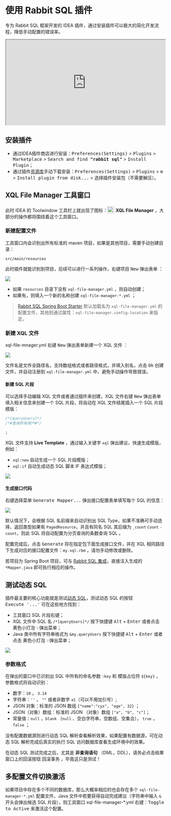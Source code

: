 # 使用 Rabbit SQL 插件

专为 Rabbit SQL 框架开发的 IDEA 插件，通过安装插件可以极大的简化开发流程，降低手动配置的错误率。

<iframe width="100%" height="270px" src="https://plugins.jetbrains.com/embeddable/card/21403"></iframe>

## 安装插件

- 通过IDEA插件商店进行安装：<kbd>Preferences(Settings)</kbd> > <kbd>Plugins</kbd> > <kbd>Marketplace</kbd> > <kbd>Search and find <b>"rabbit sql"</b></kbd> > <kbd>Install Plugin</kbd>；
- 通过插件[资源库](https://plugins.jetbrains.com/plugin/21403-rabbit-sql/versions)手动下载安装：<kbd>Preferences(Settings)</kbd> > <kbd>Plugins</kbd> > <kbd>⚙️</kbd> > <kbd>Install plugin from disk...</kbd> > 选择插件安装包（不需要解压）。

## XQL File Manager 工具窗口

此时 IDEA 的 Toolwindow 工具栏上就出现了图标：<img src="docs/imgs/xql-file-manager-toolwindow.svg" style="width:22px;position:relative;top:4px"></img> **XQL File Manager** ，大部分的操作都将围绕着这个工具窗口。

### 新建配置文件

工具窗口内会识别出所有标准的 maven 项目，如果是其他项目，需要手动创建目录：

```
src/main/resources
```

此时插件就能识别到项目，后续可以进行一系列操作，右键项目 <kbd>New</kbd> 弹出表单 ：

![](docs/imgs/plugin-new-xql-file-manager.png)

- 如果 `resources` 目录下没有 `xql-file-manager.yml` ，则自动创建；
- 如果有，则填入一个新的名称创建  `xql-file-manager-*.yml` ；

> [Rabbit SQL Spring Boot Starter](documents/with-spring-boot) 默认加载名为 `xql-file-manager.yml` 的配置文件，其他则通过属性：`xql-file-manager.config-location` 来指定。

### 新建 XQL 文件

xql-file-mnager.yml 右键 <kbd>New</kbd> 弹出表单新建一个 XQL 文件 ：

![](docs/imgs/plugin-new-xql.png)

文件名是文件全路径名，支持数组格式或者路径格式，并填入别名，点击 <kbd>Ok</kbd> 创建文件，并自动注册到 `xql-file-manager.yml` 中，避免手动操作导致错误。

#### 新建 SQL 片段

可以选择手动编辑 XQL 文件或者通过插件来创建，XQL 文件右键 <kbd>New</kbd> 弹出表单填入相关信息来创建一个 SQL 片段，将自动在 XQL 文件结尾插入一个 SQL 片段模版：

```sql
/*[queryUsers]*/
/*#查询所有用户#*/

;
```

XQL 文件支持 **Live Template** ，通过输入关键字 `xql` 弹出建议，快速生成模版，例如：

-  `xql:new` 自动生成一个 SQL 片段模版；
- `xql:if` 自动生成动态 SQL 脚本 IF 表达式模版；

![](docs/imgs/plugin-live-template.png)

#### 生成接口代码

右键选择菜单 <kbd>Generate Mapper...</kbd> 弹出接口配置表单填写每个 SQL 的信息：

![](docs/imgs/plugin-xql-mapping.png)

默认情况下，会根据 SQL 名前缀来自动识别出 SQL Type，如果不准确可手动选择，返回类型如果有 `PagedResource`，并且有同名 SQL 其后缀为 `_count` `Count` `-count`，则此 SQL 将自动配置为分页查询的条数查询 SQL 。

配置完成后，点击 <kbd>Generate</kbd> 将在指定包下面生成接口文件，并在 XQL 相同路径下生成对应的接口配置文件：`my.xql.rbm` ，请勿手动修改或删除。

若项目为 Spring Boot 项目，可与 [Rabbit SQL 集成](documents/with-spring-boot)，直接注入生成的 `*Mapper.java` 即可执行相应的操作。

## 测试动态 SQL

插件最主要的核心功能就是测试[动态 SQL](documents/dynamic-sql)，测试动态 SQL 的按钮 <kbd>Execute '...'</kbd> 可在这些地方找到：

- 工具窗口 SQL 片段右键；
- XQL 文件中 SQL 名 `/*[queryUsers]*/` 按下快捷键 <kbd>Alt</kbd> + <kbd>Enter</kbd> 或者点击 黄色小灯泡 💡弹出菜单；
- Java 类中所有字符串格式为 `&my.queryUsers` 按下快捷键 <kbd>Alt</kbd> + <kbd>Enter</kbd> 或者点击 黄色小灯泡 💡弹出菜单；

![](docs/imgs/execute-dynamic-sql.png)

### 参数格式

在弹出的窗口中已识别出 SQL 中所有的命名参数 `:key` 和 模版占位符 `${key}` ，参数格式将自动识别：

- 数字：`10` ， `3.14` 
- 字符串：`''` ， `""` 或者非数字 `a1`（可以不用加引号）;
- JSON 对象：标准的 JSON 数组 `{"name":"cyx", "age", 32}` ；
- JSON（对象）数组：标准的 JSON （对象）数组 `["a", "b", "c"]`；
- 常量值：`null` ，`blank` （`null` 、空白字符串、空数组、空集合）， `true` ， `false` ；

没有配置数据源则进行动态 SQL 解析查看解析效果，如果配置有数据源，可在动态 SQL 解析完成后真实的执行 SQL 访问数据库查看生成环境中的效果。

在动态 SQL 测试完成之后，尤其是 **非查询语句** （DML，DDL），请务必点击结果窗口上的回滚按钮 <kbd>回滚事务</kbd> ，毕竟这只是测试！

## 多配置文件切换激活

如果项目中存在多个不同的数据库，那么大概率相应的也会存在多个 `xql-file-manager-*.yml` 配置文件，Java 文件中若要获得自动完成建议（字符串中输入 `&` 开头会弹出候选 SQL 片段），则工具窗口 xql-file-manager-*.yml 右键：<kbd>Toggle to Active</kbd> 来激活这个配置。
